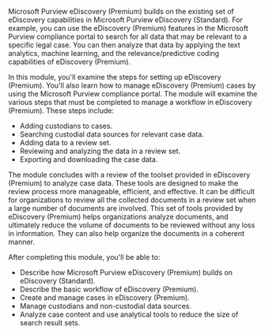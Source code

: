 Microsoft Purview eDiscovery (Premium) builds on the existing set of eDiscovery capabilities in Microsoft Purview eDiscovery (Standard). For example, you can use the eDiscovery (Premium) features in the Microsoft Purview compliance portal to search for all data that may be relevant to a specific legal case. You can then analyze that data by applying the text analytics, machine learning, and the relevance/predictive coding capabilities of eDiscovery (Premium).

In this module, you'll examine the steps for setting up eDiscovery (Premium). You'll also learn how to manage eDiscovery (Premium) cases by using the Microsoft Purview compliance portal. The module will examine the various steps that must be completed to manage a workflow in eDiscovery (Premium). These steps include:

 -  Adding custodians to cases.
 -  Searching custodial data sources for relevant case data.
 -  Adding data to a review set.
 -  Reviewing and analyzing the data in a review set.
 -  Exporting and downloading the case data.

The module concludes with a review of the toolset provided in eDiscovery (Premium) to analyze case data. These tools are designed to make the review process more manageable, efficient, and effective. It can be difficult for organizations to review all the collected documents in a review set when a large number of documents are involved. This set of tools provided by eDiscovery (Premium) helps organizations analyze documents, and ultimately reduce the volume of documents to be reviewed without any loss in information. They can also help organize the documents in a coherent manner.

After completing this module, you'll be able to:

 -  Describe how Microsoft Purview eDiscovery (Premium) builds on eDiscovery (Standard).
 -  Describe the basic workflow of eDiscovery (Premium).
 -  Create and manage cases in eDiscovery (Premium).<br>
 -  Manage custodians and non-custodial data sources.
 -  Analyze case content and use analytical tools to reduce the size of search result sets.
